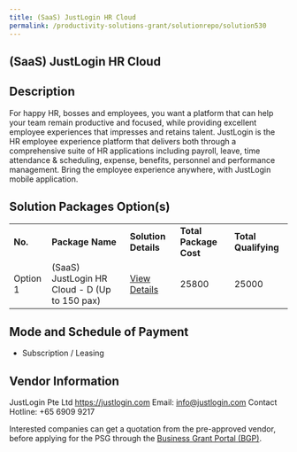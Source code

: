 ```yaml
---
title: (SaaS) JustLogin HR Cloud
permalink: /productivity-solutions-grant/solutionrepo/solution530
---
```


## (SaaS) JustLogin HR Cloud

## Description

For happy HR, bosses and employees, you want a platform that can help your team remain productive and focused, while providing excellent employee experiences that impresses and retains talent. JustLogin is the HR employee experience platform that delivers both through a comprehensive suite of HR applications including payroll, leave, time attendance & scheduling, expense, benefits, personnel and performance management. Bring the employee experience anywhere, with JustLogin mobile application.


## Solution Packages Option(s)

<table>
<tr>
<td><b>No.</b></td>
<td><b>Package Name</b></td>
<td><b>Solution Details</b></td>
<td><b>Total Package Cost</b></td>
<td><b>Total Qualifying</b></td>
</tr>
<tr>
<td>Option 1</td>
<td>(SaaS) JustLogin HR Cloud - D (Up to 150 pax)</td>
<td><a href='https://www.gobusiness.gov.sg/images/psg/JustLogin_20200020_Annex_3_20200625143805_Part_4.pdf'>View Details</a></td>
<td>25800</td>
<td>25000</td>
</tr>
</table>

## Mode and Schedule of Payment

 - Subscription / Leasing

## Vendor Information

 JustLogin Pte Ltd
https://justlogin.com
Email: info@justlogin.com
Contact Hotline: +65 6909 9217

Interested companies can get a quotation from the pre-approved vendor, before applying for the PSG through the <a href='https://www.businessgrants.gov.sg/'>Business Grant Portal (BGP)</a>.
<script src="/jquery/resize-tables.js"></script>

